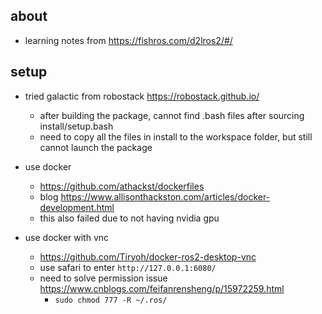 ## about 

- learning notes from https://fishros.com/d2lros2/#/

## setup  

- tried galactic from robostack https://robostack.github.io/ 
    - after building the package, cannot find .bash files after sourcing install/setup.bash 
    - need to copy all the files in install to the workspace folder, but still cannot launch the package 

- use docker 
    - https://github.com/athackst/dockerfiles
    - blog https://www.allisonthackston.com/articles/docker-development.html
    - this also failed due to not having nvidia gpu 

- use docker with vnc 
    - https://github.com/Tiryoh/docker-ros2-desktop-vnc
    - use safari to enter `http://127.0.0.1:6080/`
    - need to solve permission issue https://www.cnblogs.com/feifanrensheng/p/15972259.html
        - `sudo chmod 777 -R ~/.ros/`